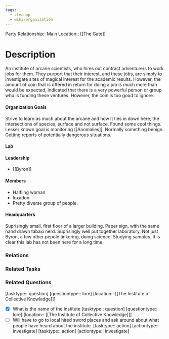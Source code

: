 ```yaml
---
tags:
  - cleanup
  - wiki/organization
---
```


Party Relationship:: 
Main Location:: [[The Gate]]

# Description

An institute of arcane scientists, who hires out contract adventurers to work jobs for them. They purport that their interest, and these jobs, are simply to investigate sites of magical interest for the academic results. However, the amount of coin that is offered in return for doing a job is much more than would be expected, indicated that there is a very powerful person or group who is funding these ventures. However, the coin is too good to ignore.

#### Organization Goals

Strive to learn as much about the arcane and how it ties in down here, the intersections of species, surface and not surface. Found some cool things. Lesser known goal is monitoring [[Anomalies]]. Normally something benign. Getting reports of potentially dangerous situations. 



#### Lab


#### Leadership

- [[Byron]]

#### Members

- Halfling woman
- loxadon
- Pretty diverse group of people.

#### Headquarters

Suprisingly small, first floor of a larger building. Paper sign, with the same hand drawn tabaxi nerd.  Suprisingly well put together laboratory.  Not just Byron, a few other pepole tinkering, doing science. Studying samples.  It is clear this lab has not been here for a long time.

### Relations




### Related Tasks


### Related Questions
 [tasktype:: question] [questiontype:: lore] [location:: [[The Institute of Collective Knowledge]]] 
- [x] What is the name of the institute [tasktype:: question] [questiontype:: lore] [location:: [[The Institute of Collective Knowledge]]] 
- [ ] Will have to go to local hired sword places and ask around about what people have heard about the institute. [tasktype:: action] [actiontype:: investigate]  [tasktype:: action] [actiontype:: investigate] 